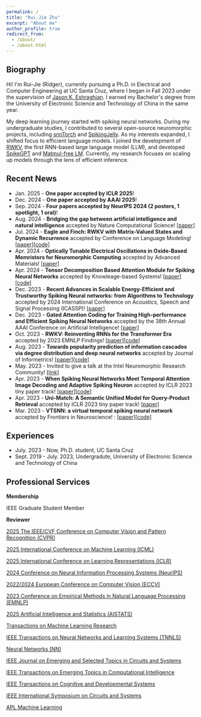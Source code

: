```yaml
---
permalink: /
title: "Rui-Jie Zhu"
excerpt: "About me"
author_profile: true
redirect_from: 
  - /about/
  - /about.html
---
```


Biography
------
Hi! I'm Rui-Jie (Ridger), currently pursuing a Ph.D. in Electrical and Computer Engineering at UC Santa Cruz, where I began in Fall 2023 under the supervision of [Jason K. Eshraghian](https://ncg.ucsc.edu/jason-eshraghian-bio/). I earned my Bachelor's degree from the University of Electronic Science and Technology of China in the same year.

My deep learning journey started with spiking neural networks. During my undergraduate studies, I contributed to several open-source neuromorphic projects, including [snnTorch](https://github.com/jeshraghian/snntorch) and [SpikingJelly](https://github.com/fangwei123456/spikingjelly). As my interests expanded, I shifted focus to efficient language models. I joined the development of [RWKV](https://github.com/BlinkDL/RWKV-LM), the first RNN-based large language model (LLM), and developed [SpikeGPT](https://openreview.net/forum?id=gcf1anBL9e) and [Matmul-free LM](https://github.com/ridgerchu/matmulfreellm). Currently, my research focuses on scaling up models through the lens of efficient inference.

Recent News
------
- Jan. 2025 - **One paper accepted by ICLR 2025**!
- Dec. 2024 - **One paper accepted by AAAI 2025**!
- Sep. 2024 - **Four papers accepted by NeurIPS 2024 (2 posters, 1 spotlight, 1 oral)**!
- Aug. 2024 - **Bridging the gap between artificial intelligence and natural intelligence** accepted by Nature Computational Science! [[paper]](https://www.nature.com/articles/s43588-024-00677-6)
- Jul. 2024 - **Eagle and Finch: RWKV with Matrix-Valued States and Dynamic Recurrence** accepted by Conference on Language Modeling! [[paper]](https://arxiv.org/abs/2404.05892)[[code]](https://github.com/BlinkDL/RWKV-LM)
- Apr. 2024 - **Optically Tunable Electrical Oscillations in Oxide‐Based Memristors for Neuromorphic Computing** accepted by Advanced Materials! [[paper]](https://onlinelibrary.wiley.com/doi/full/10.1002/adma.202400904)
- Apr. 2024 - **Tensor Decomposition Based Attention Module for Spiking Neural Networks** accepted by Knowleage-based Systems! [[paper]](https://www.sciencedirect.com/science/article/abs/pii/S0950705124004143)[[code]](https://github.com/RisingEntropy/PFA)
- Dec. 2023 - **Recent Advances in Scalable Energy-Efficient and Trustworthy Spiking Neural networks: from Algorithms to Technology** accepted by 2024 International Conference on Acoustics, Speech and Signal Processing (ICASSP)! [[paper]](https://arxiv.org/abs/2312.01213)
- Dec. 2023 - **Gated Attention Coding for Training High-performance and Efficient Spiking Neural Networks** accepted by the 38th Annual AAAI Conference on Artificial Intelligence! [[paper]](https://arxiv.org/abs/2308.06582)
- Oct. 2023 - **RWKV: Reinventing RNNs for the Transformer Era** accepted by 2023 EMNLP Findings! [[paper]](https://arxiv.org/abs/2305.13048)[[code]](https://github.com/BlinkDL/RWKV-LM)
- Aug. 2023 - **Towards popularity prediction of information cascades via degree distribution and deep neural networks** accepted by Journal of Informetrics! [[paper]](https://www.sciencedirect.com/science/article/pii/S175115772300038X)[[code]](https://github.com/tmacmilan/CasDENN)
- May. 2023 - Invited to give a talk at the Intel Neuromorphic Research Community! [[link]](https://intel-ncl.atlassian.net/wiki/spaces/INRC/blog/2023/05/24/1933738007/INRC+Forum+May+30th+Jason+Eshraghian+Ruijie+Zhu)
- Apr. 2023 - **When Spiking Neural Networks Meet Temporal Attention Image Decoding and Adaptive Spiking Neuron** accepted by ICLR 2023 tiny paper track! [[paper]](https://openreview.net/forum?id=MuOFB0LQKcy)[[code]](https://github.com/bollossom/ICLR_TINY_SNN)
- Apr. 2023 - **Uni-Match: A Semantic Unified Model for Query-Product Retrieval** accepted by ICLR 2023 tiny paper track! [[paper]](https://openreview.net/forum?id=91Bcj6sgcxt)
- Mar. 2023 - **VTSNN: a virtual temporal spiking neural network** accepted by Frontiers in Neuroscience! : [[paper]](https://www.frontiersin.org/journals/neuroscience)[[code]](https://github.com/bollossom/VTSNN)

Experiences
------
- July. 2023 - Now, Ph.D. student, UC Santa Cruz
- Sept. 2019 - July. 2023, Undergradute, University of Electronic Science and Technology of China


Professional Services
------
**Membership**

IEEE Graduate Student Member

**Reviewer**

[2025 The IEEE/CVF Conference on Computer Vision and Pattern Recognition (CVPR)](https://cvpr.thecvf.com)

[2025 International Conference on Machine Learning (ICML)](https://icml.cc)

[2025 International Conference on Learning Representations (ICLR)](https://iclr.cc)

[2024 Conference on Neural Information Processing Systems (NeurIPS)](https://neurips.cc)

[2022/2024 European Conference on Computer Vision (ECCV)](https://eccv.ecva.net)

[2023 Conference on Empirical Methods in Natural Language Processing (EMNLP)](https://2023.emnlp.org/)

[2025 Artificial Intelligence and Statistics (AISTATS)](https://aistats.org/aistats2025/)

[Transactions on Machine Learning Research](https://jmlr.org/tmlr/)

[IEEE Transactions on Neural Networks and Learning Systems (TNNLS)](https://ieeexplore.ieee.org/xpl/RecentIssue.jsp?punumber=5962385)

[Neural Networks (NN)](https://www.sciencedirect.com/journal/neural-networks)

[IEEE Journal on Emerging and Selected Topics in Circuits and Systems](https://ieeexplore.ieee.org/xpl/RecentIssue.jsp?punumber=5503868)

[IEEE Transactions on Emerging Topics in Computational Intelligence](https://ieeexplore.ieee.org/xpl/RecentIssue.jsp?punumber=7433297)

[IEEE Transactions on Cognitive and Developmental Systems](https://ieeexplore.ieee.org/xpl/RecentIssue.jsp?punumber=7274989)

[IEEE International Symposium on Circuits and Systems](https://ieeexplore.ieee.org/xpl/conhome/1000089/all-proceedings)

[APL Machine Learning](https://pubs.aip.org/aip/aml)






